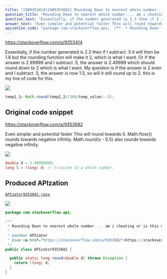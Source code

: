 ```yaml
---
title: "[Q#9353414][A#9353682] Rounding Down to nearest whole number.... am i cheating or is this more than adequate"
question_title: "Rounding Down to nearest whole number.... am i cheating or is this more than adequate"
question_text: "Essentially, if the number generated is 2.3 then if I subtract .5 it will then be 1.8 but the rounding function will make it 2, which is what I want. Or if the answer is 2.99999 and I subtract .5, the answer is 2.49999 which should round down to 2 which is what I want. My question is if the answer is 2 even and I subtract .5, the answer is now 1.5, so will it still round up to 2. this is my line of code for this."
answer_text: "Even simpler and potential faster This will round towards 0.  Math.floor() rounds towards negative infinity. Math.round(x - 0.5) also rounds towards negative infinity."
apization_code: "package com.stackoverflow.api;  /**  * Rounding Down to nearest whole number.... am i cheating or is this more than adequate  *  * @author APIzator  * @see <a href=\"https://stackoverflow.com/a/9353682\">https://stackoverflow.com/a/9353682</a>  */ public class APIzator9353682 {    public static long round(double d) throws Exception {     return (long) d;   } }"
---
```


https://stackoverflow.com/q/9353414

Essentially, if the number generated is 2.3 then if I subtract .5 it will then be 1.8 but the rounding function will make it 2, which is what I want. Or if the answer is 2.99999 and I subtract .5, the answer is 2.49999 which should round down to 2 which is what I want. My question is if the answer is 2 even and I subtract .5, the answer is now 1.5, so will it still round up to 2.
this is my line of code for this.


<div class="code-logo"><img src="/stackoverflow.png" /></div>

```java
temp1_1= Math.round(temp2_2/(360/temp_value)-.5);
```


## Original code snippet

https://stackoverflow.com/a/9353682

Even simpler and potential faster
This will round towards 0.  Math.floor() rounds towards negative infinity. Math.round(x - 0.5) also rounds towards negative infinity.

<div class="code-logo"><img src="/stackoverflow.png" /></div>

```java
double d = 2.99999999;
long l = (long) d; // truncate to a whole number.
```

## Produced APIzation

[`APIzator9353682.java`](https://github.com/pasqualesalza/apization/raw/main/data/search/APIzator9353682.java)

<div class="code-logo"><img src="/apizator.png" /></div>

```java
package com.stackoverflow.api;

/**
 * Rounding Down to nearest whole number.... am i cheating or is this more than adequate
 *
 * @author APIzator
 * @see <a href="https://stackoverflow.com/a/9353682">https://stackoverflow.com/a/9353682</a>
 */
public class APIzator9353682 {

  public static long round(double d) throws Exception {
    return (long) d;
  }
}

```